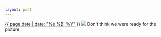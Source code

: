 ```yaml
---
layout: post
---
```


<p>
  <time><a href="/145">{{ page.date | date: "%e %B, %Y" }}</a></time>
  <a href="/145"><img src="{{ site.assets_url }}/145.jpg"/></a>
  <span>Don't think we were ready for the picture.</span>
</p>
